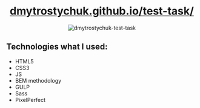 <h1 align="center">
  <a href="https://dmytrostychuk.github.io/Focus/">
    dmytrostychuk.github.io/test-task/
  </a>
</h1>
<p align="center">
  <img src="https://user-images.githubusercontent.com/72120575/166008632-007c68ca-176f-4d9d-9f3c-8011062cc965.jpg" alt="dmytrostychuk-test-task">
</p>
<h2>
  Technologies what I used:
</h2>
<ul>
  <li>HTML5</li>
  <li>CSS3</li>
  <li>JS</li>
  <li>BEM methodology</li>
  <li>GULP</li>
  <li>Sass</li>  
  <li>PixelPerfect</li>
</ul>
